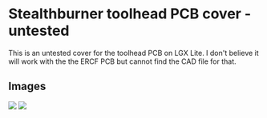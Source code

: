 # Stealthburner toolhead PCB cover - untested

This is an untested cover for the toolhead PCB on LGX Lite. I don't believe it will work with the the ERCF PCB but cannot find the CAD file for that.

## Images
![](./Images/Stealtburner_toolhead_PCB_cover_01.jpg)
![](./Images/Stealtburner_toolhead_PCB_cover_02.jpg)